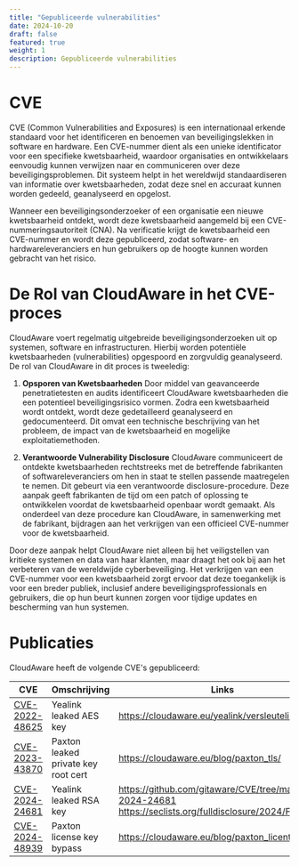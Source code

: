 ```yaml
---
title: "Gepubliceerde vulnerabilities"
date: 2024-10-20
draft: false
featured: true
weight: 1
description: Gepubliceerde vulnerabilities
---
```

# CVE
CVE (Common Vulnerabilities and Exposures) is een internationaal erkende standaard voor het identificeren en 
benoemen van beveiligingslekken in software en hardware. Een CVE-nummer dient als een unieke identificator 
voor een specifieke kwetsbaarheid, waardoor organisaties en ontwikkelaars eenvoudig kunnen verwijzen naar en 
communiceren over deze beveiligingsproblemen. Dit systeem helpt in het wereldwijd standaardiseren van 
informatie over kwetsbaarheden, zodat deze snel en accuraat kunnen worden gedeeld, geanalyseerd en opgelost.  

Wanneer een beveiligingsonderzoeker of een organisatie een nieuwe kwetsbaarheid ontdekt, wordt deze 
kwetsbaarheid aangemeld bij een CVE-nummeringsautoriteit (CNA). Na verificatie krijgt de kwetsbaarheid een 
CVE-nummer en wordt deze gepubliceerd, zodat software- en hardwareleveranciers en hun gebruikers op de 
hoogte kunnen worden gebracht van het risico.  

# De Rol van CloudAware in het CVE-proces

CloudAware voert regelmatig uitgebreide beveiligingsonderzoeken uit op systemen, software en infrastructuren. 
Hierbij worden potentiële kwetsbaarheden (vulnerabilities) opgespoord en zorgvuldig geanalyseerd. De rol 
van CloudAware in dit proces is tweeledig:

1. **Opsporen van Kwetsbaarheden**
Door middel van geavanceerde penetratietesten en audits identificeert CloudAware kwetsbaarheden die een potentieel beveiligingsrisico vormen. Zodra een kwetsbaarheid wordt ontdekt, wordt deze gedetailleerd geanalyseerd en gedocumenteerd. Dit omvat een technische beschrijving van het probleem, de impact van de kwetsbaarheid en mogelijke exploitatiemethoden.

2. **Verantwoorde Vulnerability Disclosure**
CloudAware communiceert de ontdekte kwetsbaarheden rechtstreeks met de betreffende fabrikanten of softwareleveranciers om hen in staat te stellen passende maatregelen te nemen. Dit gebeurt via een verantwoorde disclosure-procedure. Deze aanpak geeft fabrikanten de tijd om een patch of oplossing te ontwikkelen voordat de kwetsbaarheid openbaar wordt gemaakt. Als onderdeel van deze procedure kan CloudAware, in samenwerking met de fabrikant, bijdragen aan het verkrijgen van een officieel CVE-nummer voor de kwetsbaarheid.

Door deze aanpak helpt CloudAware niet alleen bij het veiligstellen van kritieke systemen en data van haar 
klanten, maar draagt het ook bij aan het verbeteren van de wereldwijde cyberbeveiliging. Het verkrijgen 
van een CVE-nummer voor een kwetsbaarheid zorgt ervoor dat deze toegankelijk is voor een breder publiek, 
inclusief andere beveiligingsprofessionals en gebruikers, die op hun beurt kunnen zorgen voor tijdige 
updates en bescherming van hun systemen.

# Publicaties
CloudAware heeft de volgende CVE's gepubliceerd:


| CVE | Omschrijving | Links |
|--|--|--|
| [CVE-2022-48625](https://www.cve.org/CVERecord?id=CVE-2022-48625) | Yealink leaked AES key | https://cloudaware.eu/yealink/versleuteling/ |
| [CVE-2023-43870](https://www.cve.org/CVERecord?id=CVE-2023-43870) | Paxton leaked private key root cert | https://cloudaware.eu/blog/paxton_tls/ |
| [CVE-2024-24681](https://www.cve.org/CVERecord?id=CVE-2024-24681) | Yealink leaked RSA key | https://github.com/gitaware/CVE/tree/main/CVE-2024-24681 https://seclists.org/fulldisclosure/2024/Feb/22 |
| [CVE-2024-48939](https://www.cve.org/CVERecord?id=CVE-2024-48939) | Paxton license key bypass | https://cloudaware.eu/blog/paxton_licentie/ |

